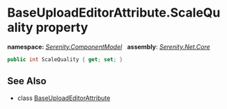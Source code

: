 # BaseUploadEditorAttribute.ScaleQuality property
**namespace:** *[Serenity.ComponentModel](../../README.md#serenity.componentmodel-namespace)*   **assembly**: *[Serenity.Net.Core](../../README.md)*

```csharp
public int ScaleQuality { get; set; }
```

## See Also

* class [BaseUploadEditorAttribute](../BaseUploadEditorAttribute.md)